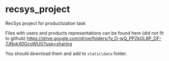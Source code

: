 # recsys_project
RecSys project for productization task

Files with users and products representations can be found here (did not fit to github)
https://drive.google.com/drive/folders/1v_O-wQ_PPZkGL8P_DF-7JNokX0GcoWUG?usp=sharing

You should download them and add to `static\data` folder.
